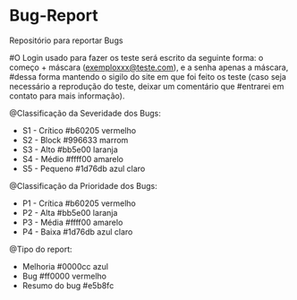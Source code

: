 # Bug-Report
Repositório para reportar Bugs

#O Login usado para fazer os teste será escrito da seguinte forma: o começo + máscara (exemploxxx@teste.com), e a senha apenas a máscara,
#dessa forma mantendo o sigilo do site em que foi feito os teste (caso seja necessário a reprodução do teste, deixar um comentário que
#entrarei em contato para mais informação).  

@Classificação da Severidade dos Bugs:
  - S1 - Crítico #b60205 vermelho
  - S2 - Block #996633 marrom
  - S3 - Alto #bb5e00 laranja
  - S4 - Médio #ffff00 amarelo
  - S5 - Pequeno #1d76db azul claro
  
 @Classificação da Prioridade dos Bugs:
  - P1 - Crítica #b60205 vermelho
  - P2 - Alta #bb5e00 laranja
  - P3 - Média #ffff00 amarelo
  - P4 - Baixa #1d76db azul claro
  
  @Tipo do report:
  - Melhoria #0000cc azul
  - Bug #ff0000 vermelho
  - Resumo do bug #e5b8fc
